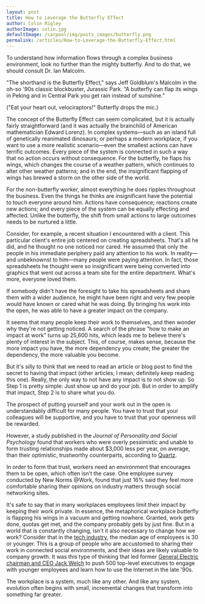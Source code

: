 ```yaml
---
layout: post
title: How to Leverage the Butterfly Effect
author: Colin Rigley
authorImage: colin.jpg
defaultImage: /carpool/img/posts_images/butterfly.png
permalink: /articles/How-to-Leverage-the-Butterfly-Effect.html
---
```

To understand how information flows through a complex business environment, look no further than the mighty butterfly. And to do that, we should consult Dr. Ian Malcolm.

<!--more-->

"The shorthand is the Butterfly Effect," says Jeff Goldblum's Malcolm in the oh-so '90s classic blockbuster, Jurassic Park. “A butterfly can flap its wings in Peking and in Central Park you get rain instead of sunshine.”

("Eat your heart out, velociraptors!" Butterfly drops the mic.)  

The concept of the Butterfly Effect can seem complicated, but it is actually fairly straightforward (and it was actually the brainchild of American mathematician Edward Lorenz). In complex systems—such as an island full of genetically reanimated dinosaurs; or perhaps a modern workplace, if you want to use a more realistic scenario—even the smallest actions can have terrific outcomes. Every piece of the system is connected in such a way that no action occurs without consequence. For the butterfly, he flaps his wings, which changes the course of a weather pattern, which continues to alter other weather patterns; and in the end, the insignificant flapping of wings has brewed a storm on the other side of the world.  

For the non-butterfly worker, almost everything he does ripples throughout the business. Even the things he thinks are insignificant have the potential to touch everyone around him. Actions have consequence; reactions create new actions; and every piece of the system can be equally effecting and affected. Unlike the butterfly, the shift from small actions to large outcomes needs to be nurtured a little. 

Consider, for example, a recent situation I encountered with a client. This particular client's entire job centered on creating spreadsheets. That's all he did, and he thought no one noticed nor cared. He assumed that only the people in his immediate periphery paid any attention to his work. In reality—and unbeknownst to him—many people were paying attention. In fact, those spreadsheets he thought were so insignificant were being converted into graphics that went out across a team site for the entire department. What's more, everyone loved them.  

If somebody didn't have the foresight to take his spreadsheets and share them with a wider audience, he might have been right and very few people would have known or cared what he was doing. By bringing his work into the open, he was able to have a greater impact on the company. 

It seems that many people keep their work to themselves, and then wonder why they're not getting noticed. A search of the phrase "how to make an impact at work" turns up 25,600 hits, which leads me to believe there's plenty of interest in the subject. This, of course, makes sense, because the more impact you have, the more dependency you create; the greater the dependency, the more valuable you become.  

But it's silly to think that we need to read an article or blog post to find the secret to having that impact (other articles, I mean; definitely keep reading this one). Really, the only way to not have any impact is to not show up. So Step 1 is pretty simple: Just show up and do your job. But in order to amplify that impact, Step 2 is to share what you do.  

The prospect of putting yourself and your work out in the open is understandably difficult for many people. You have to trust that your colleagues will be supportive, and you have to trust that your openness will be rewarded.  

However, a study published in the *Journal of Personality and Social Psychology* found that workers who were overly pessimistic and unable to form trusting relationships made about $3,000 less per year, on average, than their optimistic, trustworthy counterparts, according to [Quartz](http://qz.com/418870/the-simple-attitude-adjustment-that-earns-you-3000-more-a-year/).  

In order to form that trust, workers need an environment that encourages them to be open, which often isn’t the case. One employee survey conducted by New Norms @Work, found that just 16% said they feel more comfortable sharing their opinions on industry matters through social networking sites. 

It's safe to say that in many workplaces employees limit their impact by keeping their work private. In essence, the metaphorical workplace butterfly is flapping his wings in a vacuum and getting nowhere. Granted, work gets done, quotas get met, and the company probably gets by just fine. But in a world that is constantly changing, isn't it also necessary to change how we work? Consider that in the [tech industry](http://www.zdnet.com/article/ageism-in-tech-sector-survey-uncovers-large-age-difference/), the median age of employees is 30 or younger. This is a group of people who are accustomed to sharing their work in connected social environments, and their ideas are likely valuable to company growth. It was this type of thinking that led former [General Electric chairman and CEO Jack Welch](http://www.wsj.com/articles/SB10001424052970203764804577060051461094004) to push 500 top-level executives to engage with younger employees and learn how to use the Internet in the late '90s.  

The workplace is a system, much like any other. And like any system, evolution often begins with small, incremental changes that transform into something far greater.